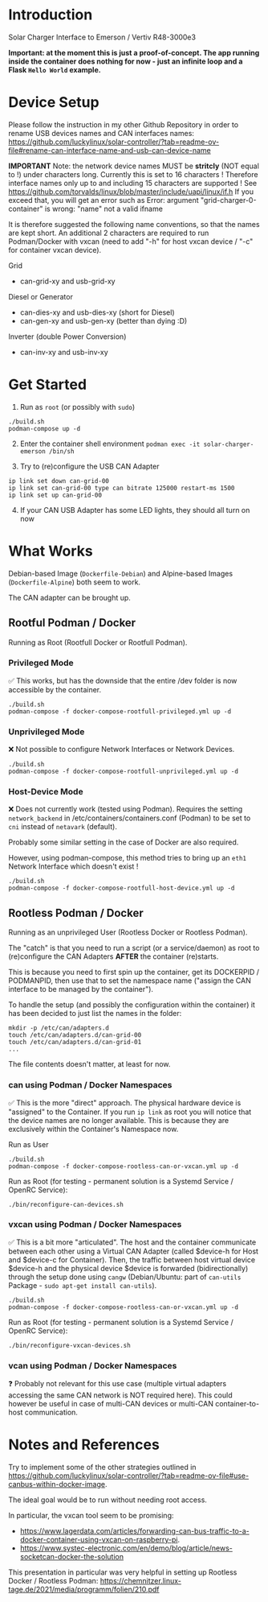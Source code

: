 # Introduction
Solar Charger Interface to Emerson / Vertiv R48-3000e3

**Important: at the moment this is just a proof-of-concept. The app running inside the container does nothing for now - just an infinite loop and a Flask `Hello World` example.**

# Device Setup
Please follow the instruction in my other Github Repository in order to rename USB devices names and CAN interfaces names: 
https://github.com/luckylinux/solar-controller/?tab=readme-ov-file#rename-can-interface-name-and-usb-can-device-name

**IMPORTANT**
Note: the network device names MUST be **stritcly** (NOT equal to !) under <IFNAMSIZ> characters long. Currently this is set to 16 characters ! Therefore interface names only up to and including 15 characters are supported !
See https://github.com/torvalds/linux/blob/master/include/uapi/linux/if.h
If you exceed that, you will get an error such as Error: argument "grid-charger-0-container" is wrong: "name" not a valid ifname

It is therefore suggested the following name conventions, so that the names are kept short. An additional 2 characters are required to run Podman/Docker with vxcan (need to add "-h" for host vxcan device / "-c" for container vxcan device).

Grid
- can-grid-xy and usb-grid-xy

Diesel or Generator
- can-dies-xy and usb-dies-xy (short for Diesel)
- can-gen-xy and usb-gen-xy (better than dying :D)

Inverter (double Power Conversion)
- can-inv-xy and usb-inv-xy

# Get Started
1. Run as `root` (or possibly with `sudo`)
```
./build.sh
podman-compose up -d
```

2. Enter the container shell environment
`podman exec -it solar-charger-emerson /bin/sh`

3. Try to (re)configure the USB CAN Adapter
```
ip link set down can-grid-00
ip link set can-grid-00 type can bitrate 125000 restart-ms 1500
ip link set up can-grid-00
```

4. If your CAN USB Adapter has some LED lights, they should all turn on now

# What Works

Debian-based Image (`Dockerfile-Debian`) and Alpine-based Images (`Dockerfile-Alpine`) both seem to work.

The CAN adapter can be brought up.


## Rootful Podman / Docker
Running as Root (Rootfull Docker or Rootfull Podman).

### Privileged Mode
:white_check_mark: This works, but has the downside that the entire /dev folder is now accessible by the container.

```
./build.sh
podman-compose -f docker-compose-rootfull-privileged.yml up -d
```

### Unprivileged Mode
:x: Not possible to configure Network Interfaces or Network Devices.

```
./build.sh
podman-compose -f docker-compose-rootfull-unprivileged.yml up -d
```

### Host-Device Mode
:x: Does not currently work (tested using Podman). Requires the setting `network_backend` in /etc/containers/containers.conf (Podman) to be set to `cni` instead of `netavark` (default).

Probably some similar setting in the case of Docker are also required.

However, using podman-compose, this method tries to bring up an `eth1` Network Interface which doesn't exist !

```
./build.sh
podman-compose -f docker-compose-rootfull-host-device.yml up -d
```

## Rootless Podman / Docker
Running as an unprivileged User (Rootless Docker or Rootless Podman).

The "catch" is that you need to run a script (or a service/daemon) as root to (re)configure the CAN Adapters **AFTER** the container (re)starts.

This is because you need to first spin up the container, get its DOCKERPID / PODMANPID, then use that to set the namespace name ("assign the CAN interface to be managed by the container").

To handle the setup (and possibly the configuration within the container) it has been decided to just list the names in the folder:
```
mkdir -p /etc/can/adapters.d
touch /etc/can/adapters.d/can-grid-00
touch /etc/can/adapters.d/can-grid-01
...
```

The file contents doesn't matter, at least for now.

### can using Podman / Docker Namespaces
:white_check_mark: This is the more "direct" approach. The physical hardware device is "assigned" to the Container. If you run `ip link` as root you will notice that the device names are no longer available. This is because they are exclusively within the Container's Namespace now.

Run as User
```
./build.sh
podman-compose -f docker-compose-rootless-can-or-vxcan.yml up -d
```

Run as Root (for testing - permanent solution is a Systemd Service / OpenRC Service):
```
./bin/reconfigure-can-devices.sh
```

### vxcan using Podman / Docker Namespaces
:white_check_mark: This is a bit more "articulated". The host and the container communicate between each other using a Virtual CAN Adapter (called $device-h for Host and $device-c for Container). Then, the traffic between host virtual device $device-h and the physical device $device is forwarded (bidirectionally) through the setup done using `cangw` (Debian/Ubuntu: part of `can-utils` Package - `sudo apt-get install can-utils`).

```
./build.sh
podman-compose -f docker-compose-rootless-can-or-vxcan.yml up -d
```

Run as Root (for testing - permanent solution is a Systemd Service / OpenRC Service):
```
./bin/reconfigure-vxcan-devices.sh
```

### vcan using Podman / Docker Namespaces
:question: Probably not relevant for this use case (multiple virtual adapters accessing the same CAN network is NOT required here). This could however be useful in case of multi-CAN devices or multi-CAN container-to-host communication.

# Notes and References
Try to implement some of the other strategies outlined in https://github.com/luckylinux/solar-controller/?tab=readme-ov-file#use-canbus-within-docker-image.

The ideal goal would be to run without needing root access.

In particular, the vxcan tool seem to be promising: 
- https://www.lagerdata.com/articles/forwarding-can-bus-traffic-to-a-docker-container-using-vxcan-on-raspberry-pi.
- https://www.systec-electronic.com/en/demo/blog/article/news-socketcan-docker-the-solution

This presentation in particular was very helpful in setting up Rootless Docker / Rootless Podman: https://chemnitzer.linux-tage.de/2021/media/programm/folien/210.pdf
